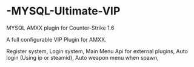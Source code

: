# -MYSQL-Ultimate-VIP
MYSQL AMXX plugin for Counter-Strike 1.6


A full configurable VIP Plugin for AMXX.

Register system,
Login system,
Main Menu Api for external plugins,
Auto login (Using ip or steamid),
Auto weapon menu when spawn,
